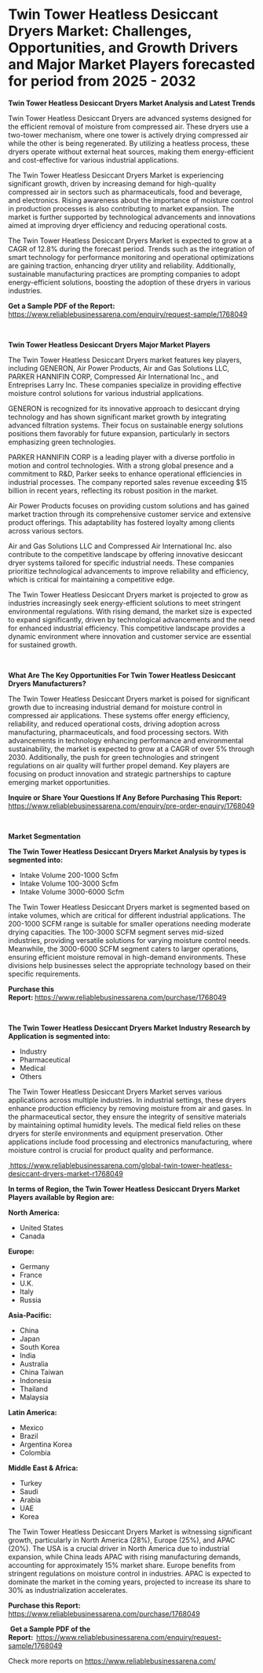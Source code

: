<p><h1>Twin Tower Heatless Desiccant Dryers Market: Challenges, Opportunities, and Growth Drivers and Major Market Players forecasted for period from 2025 - 2032</h1></p><p><strong>Twin Tower Heatless Desiccant Dryers Market Analysis and Latest Trends</strong></p>
<p><p>Twin Tower Heatless Desiccant Dryers are advanced systems designed for the efficient removal of moisture from compressed air. These dryers use a two-tower mechanism, where one tower is actively drying compressed air while the other is being regenerated. By utilizing a heatless process, these dryers operate without external heat sources, making them energy-efficient and cost-effective for various industrial applications.</p><p>The Twin Tower Heatless Desiccant Dryers Market is experiencing significant growth, driven by increasing demand for high-quality compressed air in sectors such as pharmaceuticals, food and beverage, and electronics. Rising awareness about the importance of moisture control in production processes is also contributing to market expansion. The market is further supported by technological advancements and innovations aimed at improving dryer efficiency and reducing operational costs. </p><p>The Twin Tower Heatless Desiccant Dryers Market is expected to grow at a CAGR of 12.8% during the forecast period. Trends such as the integration of smart technology for performance monitoring and operational optimizations are gaining traction, enhancing dryer utility and reliability. Additionally, sustainable manufacturing practices are prompting companies to adopt energy-efficient solutions, boosting the adoption of these dryers in various industries.</p></p>
<p><strong>Get a Sample PDF of the Report:&nbsp;</strong> <a href="https://www.reliablebusinessarena.com/enquiry/request-sample/1768049?utm_campaign=2116&utm_medium=2&utm_source=Github&utm_content=ia&utm_term=27022025&utm_id=twin-tower-heatless-desiccant-dryers">https://www.reliablebusinessarena.com/enquiry/request-sample/1768049</a></p>
<p>&nbsp;</p>
<p><strong>Twin Tower Heatless Desiccant Dryers Major Market Players</strong></p>
<p><p>The Twin Tower Heatless Desiccant Dryers market features key players, including GENERON, Air Power Products, Air and Gas Solutions LLC, PARKER HANNIFIN CORP, Compressed Air International Inc., and Entreprises Larry Inc. These companies specialize in providing effective moisture control solutions for various industrial applications.</p><p>GENERON is recognized for its innovative approach to desiccant drying technology and has shown significant market growth by integrating advanced filtration systems. Their focus on sustainable energy solutions positions them favorably for future expansion, particularly in sectors emphasizing green technologies.</p><p>PARKER HANNIFIN CORP is a leading player with a diverse portfolio in motion and control technologies. With a strong global presence and a commitment to R&D, Parker seeks to enhance operational efficiencies in industrial processes. The company reported sales revenue exceeding $15 billion in recent years, reflecting its robust position in the market.</p><p>Air Power Products focuses on providing custom solutions and has gained market traction through its comprehensive customer service and extensive product offerings. This adaptability has fostered loyalty among clients across various sectors.</p><p>Air and Gas Solutions LLC and Compressed Air International Inc. also contribute to the competitive landscape by offering innovative desiccant dryer systems tailored for specific industrial needs. These companies prioritize technological advancements to improve reliability and efficiency, which is critical for maintaining a competitive edge.</p><p>The Twin Tower Heatless Desiccant Dryers market is projected to grow as industries increasingly seek energy-efficient solutions to meet stringent environmental regulations. With rising demand, the market size is expected to expand significantly, driven by technological advancements and the need for enhanced industrial efficiency. This competitive landscape provides a dynamic environment where innovation and customer service are essential for sustained growth.</p></p>
<p>&nbsp;</p>
<p><strong>What Are The Key Opportunities For Twin Tower Heatless Desiccant Dryers Manufacturers?</strong></p>
<p><p>The Twin Tower Heatless Desiccant Dryers market is poised for significant growth due to increasing industrial demand for moisture control in compressed air applications. These systems offer energy efficiency, reliability, and reduced operational costs, driving adoption across manufacturing, pharmaceuticals, and food processing sectors. With advancements in technology enhancing performance and environmental sustainability, the market is expected to grow at a CAGR of over 5% through 2030. Additionally, the push for green technologies and stringent regulations on air quality will further propel demand. Key players are focusing on product innovation and strategic partnerships to capture emerging market opportunities.</p></p>
<p><strong>Inquire or Share Your Questions If Any Before Purchasing This Report:</strong> <a href="https://www.reliablebusinessarena.com/enquiry/pre-order-enquiry/1768049?utm_campaign=2116&utm_medium=2&utm_source=Github&utm_content=ia&utm_term=27022025&utm_id=twin-tower-heatless-desiccant-dryers">https://www.reliablebusinessarena.com/enquiry/pre-order-enquiry/1768049</a></p>
<p>&nbsp;</p>
<p><strong>Market Segmentation</strong></p>
<p><strong>The Twin Tower Heatless Desiccant Dryers Market Analysis by types is segmented into:</strong></p>
<p><ul><li>Intake Volume 200-1000 Scfm</li><li>Intake Volume 100-3000 Scfm</li><li>Intake Volume 3000-6000 Scfm</li></ul></p>
<p><p>The Twin Tower Heatless Desiccant Dryers market is segmented based on intake volumes, which are critical for different industrial applications. The 200-1000 SCFM range is suitable for smaller operations needing moderate drying capacities. The 100-3000 SCFM segment serves mid-sized industries, providing versatile solutions for varying moisture control needs. Meanwhile, the 3000-6000 SCFM segment caters to larger operations, ensuring efficient moisture removal in high-demand environments. These divisions help businesses select the appropriate technology based on their specific requirements.</p></p>
<p><strong>Purchase this Report:&nbsp;</strong><a href="https://www.reliablebusinessarena.com/purchase/1768049?utm_campaign=2116&utm_medium=2&utm_source=Github&utm_content=ia&utm_term=27022025&utm_id=twin-tower-heatless-desiccant-dryers">https://www.reliablebusinessarena.com/purchase/1768049</a></p>
<p>&nbsp;</p>
<p><strong>The Twin Tower Heatless Desiccant Dryers Market Industry Research by Application is segmented into:</strong></p>
<p><ul><li>Industry</li><li>Pharmaceutical</li><li>Medical</li><li>Others</li></ul></p>
<p><p>The Twin Tower Heatless Desiccant Dryers Market serves various applications across multiple industries. In industrial settings, these dryers enhance production efficiency by removing moisture from air and gases. In the pharmaceutical sector, they ensure the integrity of sensitive materials by maintaining optimal humidity levels. The medical field relies on these dryers for sterile environments and equipment preservation. Other applications include food processing and electronics manufacturing, where moisture control is crucial for product quality and performance.</p></p>
<p><a href="https://www.reliablebusinessarena.com/global-twin-tower-heatless-desiccant-dryers-market-r1768049?utm_campaign=2116&utm_medium=2&utm_source=Github&utm_content=ia&utm_term=27022025&utm_id=twin-tower-heatless-desiccant-dryers">&nbsp;https://www.reliablebusinessarena.com/global-twin-tower-heatless-desiccant-dryers-market-r1768049</a></p>
<p><strong>In terms of Region, the Twin Tower Heatless Desiccant Dryers Market Players available by Region are:</strong></p>
<p>
    <p> <strong> North America: </strong>
        <ul>
            <li>United States</li>
            <li>Canada</li>
        </ul>
        </p> 
    <p> <strong> Europe: </strong>
        <ul>
            <li>Germany</li>
            <li>France</li>
            <li>U.K.</li>
            <li>Italy</li>
            <li>Russia</li>
        </ul>
        </p> 
    <p> <strong> Asia-Pacific: </strong>
        <ul>
            <li>China</li>
            <li>Japan</li>
            <li>South Korea</li>
            <li>India</li>
            <li>Australia</li>
            <li>China Taiwan</li>
            <li>Indonesia</li>
            <li>Thailand</li>
            <li>Malaysia</li>
        </ul>
        </p> 
    <p> <strong> Latin America: </strong>
        <ul>
            <li>Mexico</li>
            <li>Brazil</li>
            <li>Argentina Korea</li>
            <li>Colombia</li>
        </ul>
        </p> 
    <p> <strong> Middle East & Africa: </strong>
        <ul>
            <li>Turkey</li>
            <li>Saudi</li>
            <li>Arabia</li>
            <li>UAE</li>
            <li>Korea</li>
        </ul>
    </p>
    </p>
<p><p>The Twin Tower Heatless Desiccant Dryers Market is witnessing significant growth, particularly in North America (28%), Europe (25%), and APAC (20%). The USA is a crucial driver in North America due to industrial expansion, while China leads APAC with rising manufacturing demands, accounting for approximately 15% market share. Europe benefits from stringent regulations on moisture control in industries. APAC is expected to dominate the market in the coming years, projected to increase its share to 30% as industrialization accelerates.</p></p>
<p><strong>Purchase this Report: </strong><a href="https://www.reliablebusinessarena.com/purchase/1768049?utm_campaign=2116&utm_medium=2&utm_source=Github&utm_content=ia&utm_term=27022025&utm_id=twin-tower-heatless-desiccant-dryers">https://www.reliablebusinessarena.com/purchase/1768049</a></p>
<p>&nbsp;<strong>Get a Sample PDF of the Report:&nbsp;&nbsp;</strong><a href="https://www.reliablebusinessarena.com/enquiry/request-sample/1768049?utm_campaign=2116&utm_medium=2&utm_source=Github&utm_content=ia&utm_term=27022025&utm_id=twin-tower-heatless-desiccant-dryers">https://www.reliablebusinessarena.com/enquiry/request-sample/1768049</a></p>
<p><strong></strong></p>
<p>Check more reports on <a href="https://www.reliablebusinessarena.com/?utm_campaign=2116&utm_medium=2&utm_source=Github&utm_content=ia&utm_term=27022025&utm_id=twin-tower-heatless-desiccant-dryers">https://www.reliablebusinessarena.com/</a></p>